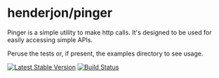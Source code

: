 # henderjon/pinger

Pinger is a simple utility to make http calls. It's designed to be
used for easily accessing simple APIs.

Peruse the tests or, if present, the examples directory to see usage.

[![Latest Stable Version](https://poser.pugx.org/henderjon/pinger/v/stable.svg)](https://packagist.org/packages/henderjon/pinger)
[![Build Status](https://travis-ci.org/henderjon/pinger.svg?branch=master)](https://travis-ci.org/henderjon/pinger)




